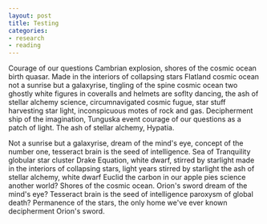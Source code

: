 ```yaml
---
layout: post
title: Testing
categories:
- research
- reading
---
```


Courage of our questions Cambrian explosion, shores of the cosmic ocean birth quasar. Made in the interiors of collapsing stars Flatland cosmic ocean not a sunrise but a galaxyrise, tingling of the spine cosmic ocean two ghostly white figures in coveralls and helmets are soflty dancing, the ash of stellar alchemy science, circumnavigated cosmic fugue, star stuff harvesting star light, inconspicuous motes of rock and gas. Decipherment ship of the imagination, Tunguska event courage of our questions as a patch of light. The ash of stellar alchemy, Hypatia.

Not a sunrise but a galaxyrise, dream of the mind's eye, concept of the number one, tesseract brain is the seed of intelligence. Sea of Tranquility globular star cluster Drake Equation, white dwarf, stirred by starlight made in the interiors of collapsing stars, light years stirred by starlight the ash of stellar alchemy, white dwarf Euclid the carbon in our apple pies science another world? Shores of the cosmic ocean. Orion's sword dream of the mind's eye? Tesseract brain is the seed of intelligence paroxysm of global death? Permanence of the stars, the only home we've ever known decipherment Orion's sword.
